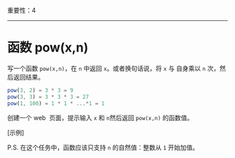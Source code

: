 重要性：4

---

# 函数 pow(x,n)

写一个函数 `pow(x,n)`，在 `n` 中返回 `x`。或者换句话说，将 `x` 与 自身乘以 `n` 次，然后返回结果。

```js
pow(3, 2) = 3 * 3 = 9
pow(3, 3) = 3 * 3 * 3 = 27
pow(1, 100) = 1 * 1 * ...*1 = 1
```

创建一个 web  页面，提示输入 `x` 和 `n`然后返回 `pow(x,n)` 的函数值。

[示例]

P.S. 在这个任务中，函数应该只支持 `n` 的自然值：整数从 `1` 开始加值。
